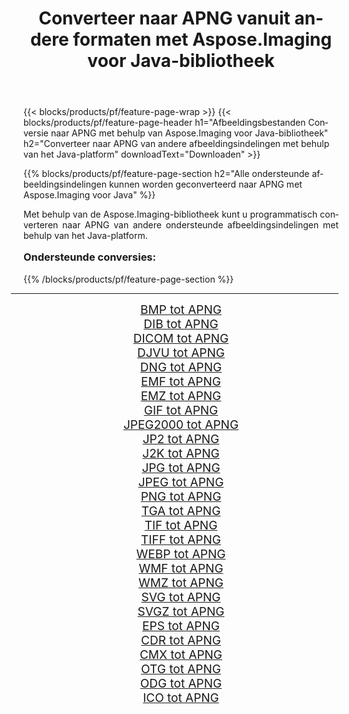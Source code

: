 ﻿---
title: Converteer naar APNG vanuit andere formaten met Aspose.Imaging voor Java-bibliotheek 
weight: 3920
url: /nl/java/conversion/to/apng/ 
lang: nl
langdirlevel: 2
locales: zh-hans,ja,it,ru,de,es,fr,nl,id,lt,pl,pt,vi,tr,ko,zh-hant,ar,hi,th,sv,cs,uk,he
description: Met Aspose.Imaging kunt u met Java converteren naar APNG vanuit andere formaten
---

{{< blocks/products/pf/feature-page-wrap >}}
{{< blocks/products/pf/feature-page-header h1="Afbeeldingsbestanden Conversie naar APNG met behulp van Aspose.Imaging voor Java-bibliotheek" h2="Converteer naar APNG van andere afbeeldingsindelingen met behulp van het Java-platform" downloadText="Downloaden" >}}


{{% blocks/products/pf/feature-page-section  h2="Alle ondersteunde afbeeldingsindelingen kunnen worden geconverteerd naar APNG met Aspose.Imaging voor Java" %}}
<p align=justify>Met behulp van de Aspose.Imaging-bibliotheek kunt u programmatisch converteren naar APNG van andere ondersteunde afbeeldingsindelingen met behulp van het Java-platform.</p>
<h3 style="margin-top:16px;">
Ondersteunde conversies:
</h3>
{{% /blocks/products/pf/feature-page-section %}}
<div class="container-fluid productfamilypage bg-gray">
    <div class="convertypes bg-gray agp-content section">
        <div class="container">
		<hr style="margin-left:-20px;"/>
		<div class="row other-converters" style="gap: 10px;font-size: 19px;text-align:center;">
		    <div class='col-md-3 other-converter remove-lp remove-rp'><a href="/imaging/nl/java/conversion/bmp-to-apng/" style="padding:15px;">BMP tot APNG</a></div>
<div class='col-md-3 other-converter remove-lp remove-rp'><a href="/imaging/nl/java/conversion/dib-to-apng/" style="padding:15px;">DIB tot APNG</a></div>
<div class='col-md-3 other-converter remove-lp remove-rp'><a href="/imaging/nl/java/conversion/dicom-to-apng/" style="padding:15px;">DICOM tot APNG</a></div>
<div class='col-md-3 other-converter remove-lp remove-rp'><a href="/imaging/nl/java/conversion/djvu-to-apng/" style="padding:15px;">DJVU tot APNG</a></div>
<div class='col-md-3 other-converter remove-lp remove-rp'><a href="/imaging/nl/java/conversion/dng-to-apng/" style="padding:15px;">DNG tot APNG</a></div>
<div class='col-md-3 other-converter remove-lp remove-rp'><a href="/imaging/nl/java/conversion/emf-to-apng/" style="padding:15px;">EMF tot APNG</a></div>
<div class='col-md-3 other-converter remove-lp remove-rp'><a href="/imaging/nl/java/conversion/emz-to-apng/" style="padding:15px;">EMZ tot APNG</a></div>
<div class='col-md-3 other-converter remove-lp remove-rp'><a href="/imaging/nl/java/conversion/gif-to-apng/" style="padding:15px;">GIF tot APNG</a></div>
<div class='col-md-3 other-converter remove-lp remove-rp'><a href="/imaging/nl/java/conversion/jpeg2000-to-apng/" style="padding:15px;">JPEG2000 tot APNG</a></div>
<div class='col-md-3 other-converter remove-lp remove-rp'><a href="/imaging/nl/java/conversion/jp2-to-apng/" style="padding:15px;">JP2 tot APNG</a></div>
<div class='col-md-3 other-converter remove-lp remove-rp'><a href="/imaging/nl/java/conversion/j2k-to-apng/" style="padding:15px;">J2K tot APNG</a></div>
<div class='col-md-3 other-converter remove-lp remove-rp'><a href="/imaging/nl/java/conversion/jpg-to-apng/" style="padding:15px;">JPG tot APNG</a></div>
<div class='col-md-3 other-converter remove-lp remove-rp'><a href="/imaging/nl/java/conversion/jpeg-to-apng/" style="padding:15px;">JPEG tot APNG</a></div>
<div class='col-md-3 other-converter remove-lp remove-rp'><a href="/imaging/nl/java/conversion/png-to-apng/" style="padding:15px;">PNG tot APNG</a></div>
<div class='col-md-3 other-converter remove-lp remove-rp'><a href="/imaging/nl/java/conversion/tga-to-apng/" style="padding:15px;">TGA tot APNG</a></div>
<div class='col-md-3 other-converter remove-lp remove-rp'><a href="/imaging/nl/java/conversion/tif-to-apng/" style="padding:15px;">TIF tot APNG</a></div>
<div class='col-md-3 other-converter remove-lp remove-rp'><a href="/imaging/nl/java/conversion/tiff-to-apng/" style="padding:15px;">TIFF tot APNG</a></div>
<div class='col-md-3 other-converter remove-lp remove-rp'><a href="/imaging/nl/java/conversion/webp-to-apng/" style="padding:15px;">WEBP tot APNG</a></div>
<div class='col-md-3 other-converter remove-lp remove-rp'><a href="/imaging/nl/java/conversion/wmf-to-apng/" style="padding:15px;">WMF tot APNG</a></div>
<div class='col-md-3 other-converter remove-lp remove-rp'><a href="/imaging/nl/java/conversion/wmz-to-apng/" style="padding:15px;">WMZ tot APNG</a></div>
<div class='col-md-3 other-converter remove-lp remove-rp'><a href="/imaging/nl/java/conversion/svg-to-apng/" style="padding:15px;">SVG tot APNG</a></div>
<div class='col-md-3 other-converter remove-lp remove-rp'><a href="/imaging/nl/java/conversion/svgz-to-apng/" style="padding:15px;">SVGZ tot APNG</a></div>
<div class='col-md-3 other-converter remove-lp remove-rp'><a href="/imaging/nl/java/conversion/eps-to-apng/" style="padding:15px;">EPS tot APNG</a></div>
<div class='col-md-3 other-converter remove-lp remove-rp'><a href="/imaging/nl/java/conversion/cdr-to-apng/" style="padding:15px;">CDR tot APNG</a></div>
<div class='col-md-3 other-converter remove-lp remove-rp'><a href="/imaging/nl/java/conversion/cmx-to-apng/" style="padding:15px;">CMX tot APNG</a></div>
<div class='col-md-3 other-converter remove-lp remove-rp'><a href="/imaging/nl/java/conversion/otg-to-apng/" style="padding:15px;">OTG tot APNG</a></div>
<div class='col-md-3 other-converter remove-lp remove-rp'><a href="/imaging/nl/java/conversion/odg-to-apng/" style="padding:15px;">ODG tot APNG</a></div>
<div class='col-md-3 other-converter remove-lp remove-rp'><a href="/imaging/nl/java/conversion/ico-to-apng/" style="padding:15px;">ICO tot APNG</a></div>
                </div>
        </div>
    </div>
</div>
<br/>

